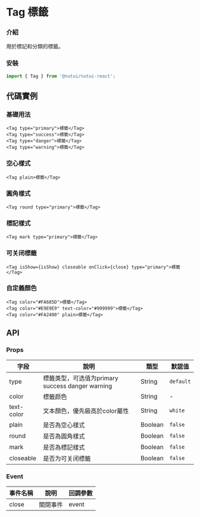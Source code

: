 # Tag 標籤

### 介紹

用於標記和分類的標籤。

### 安裝

``` javascript
import { Tag } from '@nutui/nutui-react';
```

## 代碼實例

### 基礎用法

```tsx
<Tag type="primary">標籤</Tag>
<Tag type="success">標籤</Tag>
<Tag type="danger">標籤</Tag>
<Tag type="warning">標籤</Tag>
```

### 空心樣式

```tsx
<Tag plain>標籤</Tag>
```

### 圓角樣式

```tsx
<Tag round type="primary">標籤</Tag>
```

### 標記樣式

```tsx
<Tag mark type="primary">標籤</Tag>
```

### 可关闭標籤

```tsx
<Tag isShow={isShow} closeable onClick={close} type="primary">標籤</Tag>
```

### 自定義顏色

```tsx
<Tag color="#FA685D">標籤</Tag>
<Tag color="#E9E9E9" text-color="#999999">標籤</Tag>
<Tag color="#FA2400" plain>標籤</Tag>
```

## API

### Props

| 字段       | 說明                                             | 類型    | 默認值    |
|------------|--------------------------------------------------|---------|-----------|
| type       | 標籤类型，可选值为primary success danger warning | String  | `default` |
| color      | 標籤颜色                                         | String  | -         |
| text-color | 文本顏色，優先級高於color屬性                    | String  | `white`   |
| plain      | 是否為空心樣式                                   | Boolean | `false`   |
| round      | 是否為圓角樣式                                   | Boolean | `false`   |
| mark       | 是否為標記樣式                                   | Boolean | `false`   |
| closeable  | 是否为可关闭標籤                                 | Boolean | `false`   |


### Event

| 事件名稱| 說明     | 回調參數 |
|----------|----------|----------|
| close    | 關閉事件 | event    |

